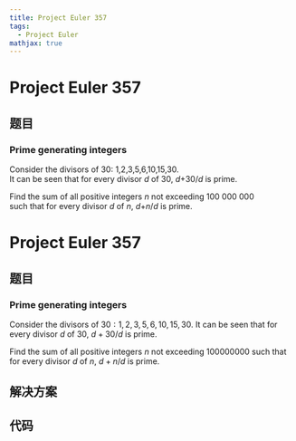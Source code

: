 ```yaml
---
title: Project Euler 357
tags:
  - Project Euler
mathjax: true
---
```

<escape><!-- more --></escape>
    
# Project Euler 357
## 题目
### Prime generating integers



Consider the divisors of 30: 1,2,3,5,6,10,15,30.<br />
It can be seen that for every divisor <var>d</var> of 30, <var>d</var>+30/<var>d</var> is prime.


Find the sum of all positive integers <var>n</var> not exceeding 100 000 000<br />such that
for every divisor <var>d</var> of <var>n</var>, <var>d</var>+<var>n</var>/<var>d</var> is prime.




# Project Euler 357
## 题目
### Prime generating integers

Consider the divisors of $30: 1,2,3,5,6,10,15,30$. It can be seen that for every divisor $d$ of $30$, $d+30/d$ is prime.

Find the sum of all positive integers $n$ not exceeding $100 000 000$ such that for every divisor $d$ of $n$, $d+n/d$ is prime.


## 解决方案


## 代码



